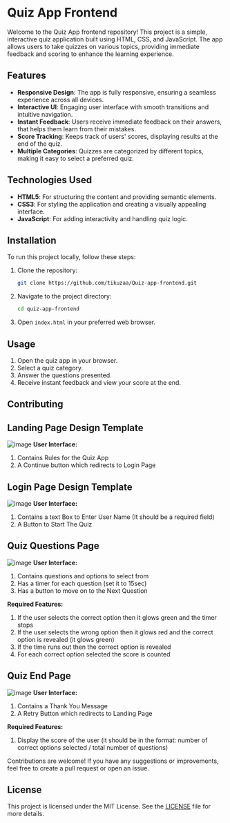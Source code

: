 # Quiz App Frontend

Welcome to the Quiz App frontend repository! This project is a simple, interactive quiz application built using HTML, CSS, and JavaScript. The app allows users to take quizzes on various topics, providing immediate feedback and scoring to enhance the learning experience.

## Features

- **Responsive Design**: The app is fully responsive, ensuring a seamless experience across all devices.
- **Interactive UI**: Engaging user interface with smooth transitions and intuitive navigation.
- **Instant Feedback**: Users receive immediate feedback on their answers, that helps them learn from their mistakes.
- **Score Tracking**: Keeps track of users' scores, displaying results at the end of the quiz.
- **Multiple Categories**: Quizzes are categorized by different topics, making it easy to select a preferred quiz.

## Technologies Used

- **HTML5**: For structuring the content and providing semantic elements.
- **CSS3**: For styling the application and creating a visually appealing interface.
- **JavaScript**: For adding interactivity and handling quiz logic.

## Installation

To run this project locally, follow these steps:

1. Clone the repository:
    ```bash
    git clone https://github.com/tikuzaa/Quiz-app-frontend.git
    ```

2. Navigate to the project directory:
    ```bash
    cd quiz-app-frontend
    ```

3. Open `index.html` in your preferred web browser.

## Usage

1. Open the quiz app in your browser.
2. Select a quiz category.
3. Answer the questions presented.
4. Receive instant feedback and view your score at the end.


## Contributing

## Landing Page Design Template
![image](https://github.com/user-attachments/assets/638ef338-4f94-4577-a564-44862a8d83c7)
**User Interface:**
1. Contains Rules for the Quiz App
2. A Continue button which redirects to Login Page

## Login Page Design Template
![image](https://github.com/user-attachments/assets/8f2e5f17-29d9-4fa2-9273-e7e6f419ea61)
**User Interface:**
1. Contains a text Box to Enter User Name (It should be a required field)
2. A Button to Start The Quiz

## Quiz Questions Page
![image](https://github.com/user-attachments/assets/93a6ff94-952c-462f-be2c-aa53cdb9eb9d)
**User Interface:**
1. Contains questions and options to select from
2. Has a timer for each question (set it to 15sec)
3. Has a button to move on to the Next Question

**Required Features:**
1. If the user selects the correct option then it glows green and the timer stops
2. If the user selects the wrong option then it glows red and the correct option is revealed (it glows green)
3. If the time runs out then the correct option is revealed
4. For each correct option selected the score is counted

## Quiz End Page
![image](https://github.com/user-attachments/assets/1ffa4614-68a6-481a-a906-318461e7ad24)
**User Interface:**
1. Contains a Thank You Message
2. A Retry Button which redirects to Landing Page

**Required Features:**
1. Display the score of the user (it should be in the format: number of correct options selected / total number of questions)



Contributions are welcome! If you have any suggestions or improvements, feel free to create a pull request or open an issue.

## License

This project is licensed under the MIT License. See the [LICENSE](LICENSE) file for more details.
